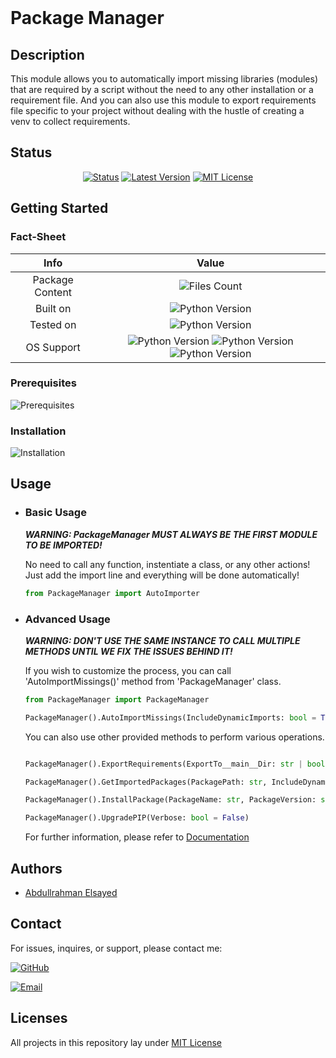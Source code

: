 <br>

# Package Manager

## Description
This module allows you to automatically import missing libraries (modules) that are required by a script without the need to any other installation or a requirement file. And you can also use this module to export requirements file specific to your project without dealing with the hustle of creating a venv to collect requirements.

## Status
<div align="center">

[![Status](https://img.shields.io/badge/Status-Production-brightgreen)](https://github.com/AbdullElsayed/SupportivePythonModules/tree/master/PackageManager)
[![Latest Version](https://img.shields.io/badge/Latest_Version-v2.1.4-crimson)](https://github.com/AbdullElsayed/SupportivePythonModules/releases/tag/v2.1.4)
[![MIT License](https://img.shields.io/github/license/AbdullElsayed/SupportivePythonModules?label=License)](https://github.com/AbdullElsayed/SupportivePythonModules/blob/main/LICENSE)

</div>

## Getting Started
### Fact-Sheet
|       Info      	|                                                                                                         Value                                                                                                         	|
|:---------------:	|:---------------------------------------------------------------------------------------------------------------------------------------------------------------------------------------------------------------------:	|
| Package Content 	|                                                                                                     ![Files Count](https://img.shields.io/github/directory-file-count/AbdullElsayed/SupportivePythonModules/PackageManager?color=purple&label=Files)                                                                                                     	|
|     Built on    	|                                                                          ![Python Version](https://img.shields.io/badge/Python-v3.10-ffd43b)                                                                          	|
|    Tested on    	|                                                                    ![Python Version](https://img.shields.io/badge/Python-v3.9%20\|%20v3.10-ffd43b)                                                                    	|
|    OS Support   	| ![Python Version](https://img.shields.io/badge/Windows-≥8.1-357EC7) ![Python Version](https://img.shields.io/badge/macOS-≥10.9-A2AAAD) ![Python Version](https://img.shields.io/badge/Linux-Dont%20be%20silly-E95420) 	|

### Prerequisites
![Prerequisites](https://img.shields.io/badge/-None-brightgreen)

### Installation
![Installation](https://img.shields.io/badge/-Not_Required-brightgreen)

## Usage
- ### Basic Usage
    ***WARNING: PackageManager MUST ALWAYS BE THE FIRST MODULE TO BE IMPORTED!***

    No need to call any function, instentiate a class, or any other actions! Just add the import line and everything will be done automatically!
    ```Python
    from PackageManager import AutoImporter
    ```

- ### Advanced Usage
    ***WARNING: DON'T USE THE SAME INSTANCE TO CALL MULTIPLE METHODS UNTIL WE FIX THE ISSUES BEHIND IT!***

    If you wish to customize the process, you can call 'AutoImportMissings()' method from 'PackageManager' class.
    ```Python
    from PackageManager import PackageManager

    PackageManager().AutoImportMissings(IncludeDynamicImports: bool = True, DeepScan: bool = True, UpgradePIP: bool = False, Verbose: bool = False)
    ```
    
    You can also use other provided methods to perform various operations.
    ```Python

    PackageManager().ExportRequirements(ExportTo__main__Dir: str | bool = False)

    PackageManager().GetImportedPackages(PackagePath: str, IncludeDynamicImports: bool = True, StrictSearch: bool = False, Verbose: bool = False)

    PackageManager().InstallPackage(PackageName: str, PackageVersion: str = "latest", Verbose: bool = False)

    PackageManager().UpgradePIP(Verbose: bool = False)
    ```
    
    For further information, please refer to [Documentation](https://abdullelsayed.github.io/SupportivePythonModules/PackageManager_Doc.html)

## Authors

- [Abdullrahman Elsayed](https://www.github.com/AbdullElsayed)

## Contact

For issues, inquires, or support, please contact me:

[![GitHub](https://img.shields.io/badge/GitHub-%40AbdullElsayed-black)](https://github.com/AbdullElsayed/)

[![Email](https://img.shields.io/badge/Email-abdull15199%40gmail.com-black)](mailto:abdull15199.gmail.com)

## Licenses

All projects in this repository lay under [MIT License](https://github.com/AbdullElsayed/SupportivePythonModules/blob/main/LICENSE)

